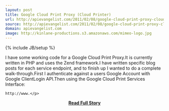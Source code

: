 ```yaml
---
layout: post
title: Google Cloud Print Proxy (Cloud Printer)
url: http://apievangelist.com/2011/02/08/google-cloud-print-proxy-cloud-printer/
source: http://apievangelist.com/2011/02/08/google-cloud-print-proxy-cloud-printer/
domain: apievangelist.com
image: http://kinlane-productions.s3.amazonaws.com/mimeo-logo.jpg
---
```

{% include JB/setup %}<p>I have some working code for a Google Cloud Print Proxy.It is currently written in PHP and uses the Zend framework.I have written specific blog posts for each service endpoint, and to finish up I wanted to do a complete walk-through.First I authenticate against a users Google Account with Google ClientLogin API.Then using the Google Cloud Print Services Interface:

	http://www.</p>
<center><p><a href="http://apievangelist.com/2011/02/08/google-cloud-print-proxy-cloud-printer/" style='padding:25px; font-sze:18px; font-weight: bold;'>Read Full Story</a></p></center>
